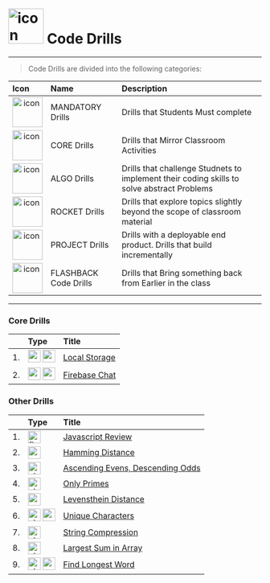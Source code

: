 <h1><img src="../../00-admin-resources/assets/images/brownfield.jpg" alt="icon" width="70"> 
Code Drills</h1>

<hr> 

> Code Drills are divided into the following categories: 

| Icon | Name | Description |
|:--|:--|:--|
| <div style="text-align:center"><img src="../../00-admin-resources/assets/images/mandatory.jpg" alt="icon" width="60"></div>  | MANDATORY Drills  | Drills that Students Must complete |
|  <div style="text-align:center"><img src="../../00-admin-resources/assets/images/core.jpg" alt="icon" width="60"></div> | CORE Drills   | Drills that Mirror Classroom Activities |
|  <div style="text-align:center"><img src="../../00-admin-resources/assets/images/algorithms.jpg" alt="icon" width="60"></div> | ALGO Drills  | Drills that challenge Studnets to implement their coding skills to solve abstract Problems |
| <div style="text-align:center"><img src="../../00-admin-resources/assets/images/rocket.jpg" alt="icon" width="60"></div>  | ROCKET Drills  | Drills that explore topics slightly beyond the scope of classroom material  |
| <div style="text-align:center"><img src="../../00-admin-resources/assets/images/project.jpg" alt="icon" width="60"></div> | PROJECT Drills  | Drills with a deployable end product. Drills that build incrementally |
|  <div style="text-align:center"><img src="../../00-admin-resources/assets/images/flashback.jpg" alt="icon" width="60"></div> | FLASHBACK Code Drills  | Drills that Bring something back from Earlier in the class  |

<hr> 

### Core Drills
|&nbsp;| Type | Title |
| :-- | :-- | :-- |
| 1. | <img src="../../00-admin-resources/assets/images/core.jpg" alt="core" width="25"> <img src="../../00-admin-resources/assets/images/mandatory.jpg" alt="mandatory" width="25"> | [Local Storage](./02-core-local-storage) |
| 2. | <img src="../../00-admin-resources/assets/images/core.jpg" alt="core" width="25"> <img src="../../00-admin-resources/assets/images/mandatory.jpg" alt="mandatory" width="25"> | [Firebase Chat](./06-core-firebase-chat) |

### Other Drills
|&nbsp;| Type | Title |
| :-- | :-- | :-- |
| 1. | <img src="../../00-admin-resources/assets/images/flashback.jpg" alt="flashback" width="25"> | [Javascript Review](./01-flash-js-review) |
| 2. | <img src="../../00-admin-resources/assets/images/rocket.jpg" alt="rocket" width="25"> | [Hamming Distance](./03-rock-hamming-distance) |
| 3. | <img src="../../00-admin-resources/assets/images/algorithms.jpg" alt="algorithms" width="25"> | [Ascending Evens, Descending Odds](./04-algo-array-sorting) |
| 4. | <img src="../../00-admin-resources/assets/images/algorithms.jpg" alt="algorithms" width="25"> | [Only Primes](./05-algo-array-filtering) |
| 5. | <img src="../../00-admin-resources/assets/images/rocket.jpg" alt="rocket" width="25"> | [Levensthein Distance](./07-rock-levensthein) |
| 6. | <img src="../../00-admin-resources/assets/images/algorithms.jpg" alt="algorithms" width="25"> <img src="../../00-admin-resources/assets/images/mandatory.jpg" alt="mandatory" width="25"> | [Unique Characters](./08-algo-unique-char) |
| 7. | <img src="../../00-admin-resources/assets/images/algorithms.jpg" alt="algorithms" width="25"> | [String Compression](./09-algo-string-compression) |
| 8. | <img src="../../00-admin-resources/assets/images/algorithms.jpg" alt="algorithms" width="25"> | [Largest Sum in Array](./10-algo-largest-sum) |
| 9. | <img src="../../00-admin-resources/assets/images/algorithms.jpg" alt="algorithms" width="25"> <img src="../../00-admin-resources/assets/images/mandatory.jpg" alt="mandatory" width="25"> | [Find Longest Word](./11-algo-find-longest-word) |
